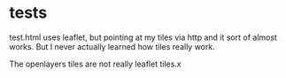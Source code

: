 # tests

test.html uses leaflet, but pointing at my tiles via http
and it sort of almost works. But I never actually learned
how tiles really work.

The openlayers tiles are not really leaflet tiles.x         
